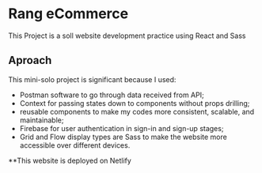 # Rang eCommerce
This Project is a soll website development practice using React and Sass

## Aproach
This mini-solo project is significant because I used:
- Postman software to go through data received from API;
- Context for passing states down to components without props drilling;
- reusable components to make my codes more consistent, scalable, and maintainable;
- Firebase for user authentication in sign-in and sign-up stages;
- Grid and Flow display types are Sass to make the website more accessible over different devices.

**This website is deployed on Netlify